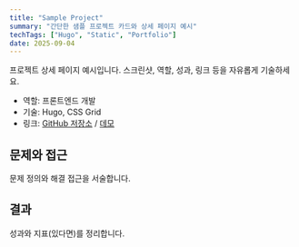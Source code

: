 ```yaml
---
title: "Sample Project"
summary: "간단한 샘플 프로젝트 카드와 상세 페이지 예시"
techTags: ["Hugo", "Static", "Portfolio"]
date: 2025-09-04
---
```


프로젝트 상세 페이지 예시입니다. 스크린샷, 역할, 성과, 링크 등을 자유롭게 기술하세요.

- 역할: 프론트엔드 개발
- 기술: Hugo, CSS Grid
- 링크: [GitHub 저장소](#) / [데모](#)

## 문제와 접근
문제 정의와 해결 접근을 서술합니다.

## 결과
성과와 지표(있다면)를 정리합니다.
